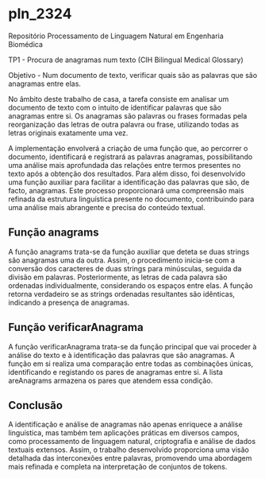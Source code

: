 # pln_2324
Repositório Processamento de Linguagem Natural em Engenharia Biomédica

TP1 - Procura de anagramas num texto (CIH Bilingual Medical Glossary)

Objetivo - Num documento de texto, verificar quais são as palavras que são anagramas entre elas.

No âmbito deste trabalho de casa, a tarefa consiste em analisar um documento de texto com o intuito de identificar palavras que são anagramas entre si. Os anagramas são palavras ou frases formadas pela reorganização das letras de outra palavra ou frase, utilizando todas as letras originais exatamente uma vez. 

A implementação envolverá a criação de uma função que, ao percorrer o documento, identificará e registrará as palavras anagramas, possibilitando uma análise mais aprofundada das relações entre termos presentes no texto após a obtenção dos resultados. Para além disso, foi desenvolvido uma função auxiliar para facilitar a identificação das palavras que são, de facto, anagramas. Este processo proporcionará uma compreensão mais refinada da estrutura linguística presente no documento, contribuindo para uma análise mais abrangente e precisa do conteúdo textual.

## Função anagrams

A função anagrams trata-se da função auxiliar que deteta se duas strings são anagramas uma da outra. Assim, o procedimento inicia-se com a conversão dos caracteres de duas strings para minúsculas, seguida da divisão em palavras. Posteriormente, as letras de cada palavra são ordenadas individualmente, considerando os espaços entre elas. A função retorna verdadeiro se as strings ordenadas resultantes são idênticas, indicando a presença de anagramas.


## Função verificarAnagrama

A função verificarAnagrama trata-se da função principal que vai proceder à análise do texto e à identificação das palavras que são anagramas. A função em si realiza uma comparação entre todas as combinações únicas, identificando e registando os pares de anagramas entre si. A lista areAnagrams armazena os pares que atendem essa condição.  

## Conclusão

A identificação e análise de anagramas não apenas enriquece a análise linguística, mas também tem aplicações práticas em diversos campos, como processamento de linguagem natural, criptografia e análise de dados textuais extensos. Assim, o trabalho desenvolvido proporciona uma visão detalhada das interconexões entre palavras, promovendo uma abordagem mais refinada e completa na interpretação de conjuntos de tokens.
